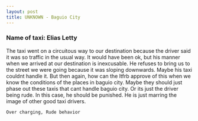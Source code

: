```yaml
---
layout: post
title: UNKNOWN - Baguio City
---
```


### Name of taxi: Elias Letty

The taxi went on a circuitous way to our destination because the driver said it was so traffic in the usual way. It would have been ok, but his manner when we arrived at our destination is inexcusable. He refuses to bring us to the street we were going because it was sloping downwards. Maybe his taxi couldnt handle it. But then again, how can the ltfrb approve of this when we know the conditions of the places in baguio city. Maybe they should just phase out these taxis that cant handle baguio city. Or its just the driver being rude. In this case, he should be punished. He is just marring the image of other good taxi drivers.

```Over charging, Rude behavior```
